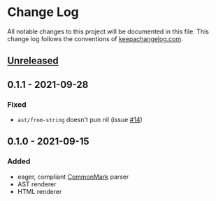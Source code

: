 # Change Log
All notable changes to this project will be documented in this file. This change log follows the conventions of [keepachangelog.com](http://keepachangelog.com/).

## [Unreleased]

## 0.1.1 - 2021-09-28
### Fixed
- `ast/from-string` doesn't pun nil (issue [#14](https://github.com/eureton/cljmd/issues/14))

## 0.1.0 - 2021-09-15
### Added
- eager, compliant [CommonMark](spec.commonmark.org) parser
- AST renderer
- HTML renderer

[Unreleased]: https://github.com/eureton/cljmd/compare/0.1.1...HEAD
[0.1.1]: https://github.com/eureton/cljmd/compare/0.1.0...0.1.1
[0.1.0]: https://github.com/eureton/cljmd/compare/...0.1.0
